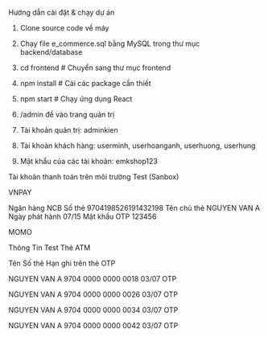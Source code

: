 Hướng dẫn cài đặt & chạy dự án

1. Clone source code về máy
2. Chạy file e_commerce.sql bằng MySQL trong thư mục backend/database
3. cd frontend      # Chuyển sang thư mục frontend
4. npm install      # Cài các package cần thiết
5. npm start        # Chạy ứng dụng React

6. /admin để vào trang quản trị

7. Tài khoản quản trị: adminkien
8. Tài khoản khách hàng: userminh, userhoanganh, userhuong, userhung
9. Mật khẩu của các tài khoản: emkshop123

Tài khoản thanh toán trên môi trường Test (Sanbox)

VNPAY

Ngân hàng	NCB
Số thẻ		9704198526191432198
Tên chủ thẻ	NGUYEN VAN A
Ngày phát hành	07/15
Mật khẩu OTP	123456

MOMO

Thông Tin Test Thẻ ATM

Tên		Số thẻ			Hạn ghi trên thẻ	OTP

NGUYEN VAN A	9704 0000 0000 0018	03/07			OTP

NGUYEN VAN A	9704 0000 0000 0026	03/07			OTP

NGUYEN VAN A	9704 0000 0000 0034	03/07			OTP

NGUYEN VAN A	9704 0000 0000 0042	03/07			OTP
